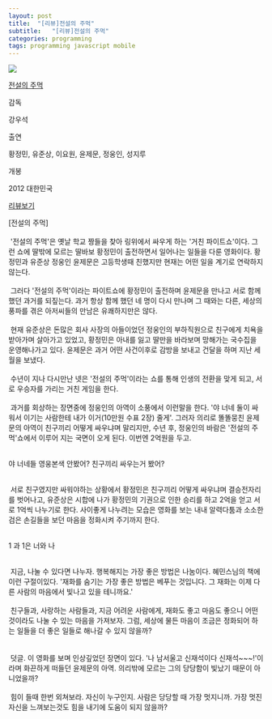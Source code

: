 ```yaml
---
layout: post
title:  "[리뷰]전설의 주먹"
subtitle:   "[리뷰]전설의 주먹"
categories: programming
tags: programming javascript mobile
---
```

 

 

 [![](http://imgmovie.naver.com/mdi/mit150/0896/89636_P162_105217.jpg)](http://movie.naver.com/movie/bi/mi/basic.nhn?code=89636) 

 [ 전설의 주먹 ](http://movie.naver.com/movie/bi/mi/basic.nhn?code=89636)

 

 감독 

 강우석 

 출연 

 황정민, 유준상, 이요원, 윤제문, 정웅인, 성지루 

 개봉 

 2012 대한민국 

 

  [리뷰보기](http://movie.naver.com/movie/bi/mi/review.nhn?code=89636)  

 

 

 

 

    
  [전설의 주먹]    
     
  '전설의 주먹'은 옛날 학교 짱들을 찾아 링위에서 싸우게 하는 '거친 파이트쇼'이다. 그런 쇼에 딸밖에 모르는 딸바보 황정민이 출전하면서 일어나는 일들을 다룬 영화이다. 황정민과 유준상 정웅인 윤제문은 고등학생때 친했지만 현재는 어떤 일을 계기로 연락하지 않는다.   
     
  그러다 '전설의 주먹'이라는 파이트쇼에 황정민이 출전하며 윤제문을 만나고 서로 함께 했던 과거를 되짚는다. 과거 항상 함께 했던 네 명이 다시 만나며 그 때와는 다른, 세상의 풍파를 겪은 아저씨들의 만남은 유쾌하지만은 않다.    
     
  현재 유준상은 돈많은 회사 사장의 아들이었던 정웅인의 부하직원으로 친구에게 치욕을 받아가며 살아가고 있었고, 황정민은 아내를 잃고 딸만을 바라보며 망해가는 국수집을 운영해나가고 있다. 윤제문은 과거 어떤 사건이후로 감방을 보내고 건달을 하며 지난 세월을 보냈다.   
     
  수년이 지나 다시만난 넷은 '전설의 주먹'이라는 쇼를 통해 인생의 전환을 맞게 되고, 서로 우승자를 가리는 거친 게임을 한다.   
     
  과거를 회상하는 장면중에 정웅인의 아역이 소풍에서 이런말을 한다. '야 너네 둘이 싸워서 이기는 사람한테 내가 이거(10만원 수표 2장) 줄게'. 그러자 의리로 똘똘뭉친 윤제문의 아역이 친구끼리 어떻게 싸우냐며 말리지만, 수년 후, 정웅인의 바람은 '전설의 주먹'쇼에서 이루어 지는 국면이 오게 된다. 이번엔 2억원을 두고.   
       

  야 너네들 영웅본색 안봤어? 친구끼리 싸우는거 봤어?  

     
  서로 친구였지만 싸워야하는 상황에서 황정민은 친구끼리 어떻게 싸우냐며 결승전자리를 벗어나고, 유준상은 시합에 나가 황정민의 기권으로 인한 승리를 하고 2억을 얻고 서로 1억씩 나누기로 한다. 사이좋게 나누려는 모습은 영화를 보는 내내 알력다툼과 소소한 검은 손길들을 보던 마음을 정화시켜 주기까지 한다.   
     

  1 과 1은 너와 나  

     
  지금, 나눌 수 있다면 나누자. 행복해지는 가장 좋은 방법은 나눔이다. 혜민스님의 책에 이런 구절이있다. '재화를 숨기는 가장 좋은 방법은 베푸는 것입니다. 그 재화는 이제 다른 사람의 마음에서 빛나고 있을 테니까요.'    
     
  친구들과, 사랑하는 사람들과, 지금 어려운 사람에게, 재화도 좋고 마음도 좋으니 어떤 것이라도 나눌 수 있는 마음을 가져보자. 그럼, 세상에 물든 마음이 조금은 정화되어 하는 일들을 더 좋은 일들로 해나갈 수 있지 않을까?   
     
     
  덧글. 이 영화를 보며 인상깊었던 장면이 있다. '나 남서울고 신재석이다 신재석~~~!'이라며 화끈하게 떠들던 윤제문의 아역. 의리밖에 모르는 그의 당당함이 빛났기 때문이 아니었을까?   
     
  힘이 들때 한번 외쳐보라. 자신이 누구인지. 사람은 당당할 때 가장 멋지니까. 가장 멋진 자신을 느껴보는것도 힘을 내기에 도움이 되지 않을까?  